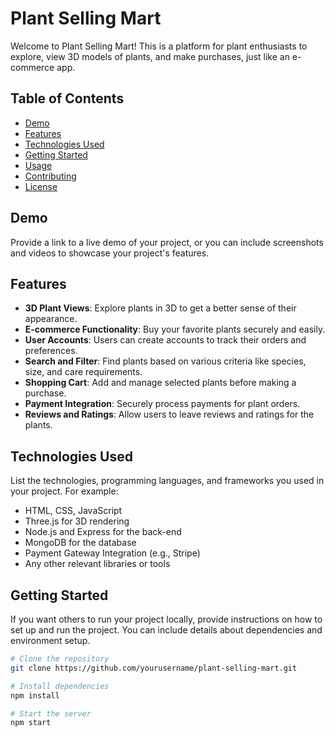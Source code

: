 # Plant Selling Mart

Welcome to Plant Selling Mart! This is a platform for plant enthusiasts to explore, view 3D models of plants, and make purchases, just like an e-commerce app.

## Table of Contents

- [Demo](#demo)
- [Features](#features)
- [Technologies Used](#technologies-used)
- [Getting Started](#getting-started)
- [Usage](#usage)
- [Contributing](#contributing)
- [License](#license)

## Demo

Provide a link to a live demo of your project, or you can include screenshots and videos to showcase your project's features.

## Features

- **3D Plant Views**: Explore plants in 3D to get a better sense of their appearance.
- **E-commerce Functionality**: Buy your favorite plants securely and easily.
- **User Accounts**: Users can create accounts to track their orders and preferences.
- **Search and Filter**: Find plants based on various criteria like species, size, and care requirements.
- **Shopping Cart**: Add and manage selected plants before making a purchase.
- **Payment Integration**: Securely process payments for plant orders.
- **Reviews and Ratings**: Allow users to leave reviews and ratings for the plants.

## Technologies Used

List the technologies, programming languages, and frameworks you used in your project. For example:

- HTML, CSS, JavaScript
- Three.js for 3D rendering
- Node.js and Express for the back-end
- MongoDB for the database
- Payment Gateway Integration (e.g., Stripe)
- Any other relevant libraries or tools

## Getting Started

If you want others to run your project locally, provide instructions on how to set up and run the project. You can include details about dependencies and environment setup.

```bash
# Clone the repository
git clone https://github.com/yourusername/plant-selling-mart.git

# Install dependencies
npm install

# Start the server
npm start
